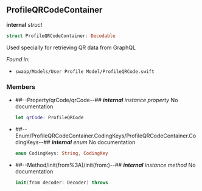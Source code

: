 ## ProfileQRCodeContainer

**internal** *struct*

```swift
struct ProfileQRCodeContainer: Decodable
```

Used specially for retrieving QR data from GraphQL



*Found in:*

* `swaap/Models/User Profile Model/ProfileQRCode.swift`


### Members



* ##--Property/qrCode/qrCode--##
	***internal*** *instance property*
	No documentation
	```swift
	let qrCode: ProfileQRCode
	```

* ##--Enum/ProfileQRCodeContainer.CodingKeys/ProfileQRCodeContainer.CodingKeys--##
	***internal*** *enum*
	No documentation
	```swift
	enum CodingKeys: String, CodingKey
	```

* ##--Method/init(from%3A)/init(from:)--##
	***internal*** *instance method*
	No documentation
	```swift
	init(from decoder: Decoder) throws
	```


